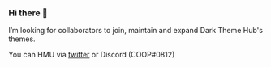 ### Hi there 👋

I’m looking for collaborators to join, maintain and expand Dark Theme Hub's themes.

You can HMU via [twitter](https://twitter.com/ItsSnazzie) or Discord (COOP#0812)

